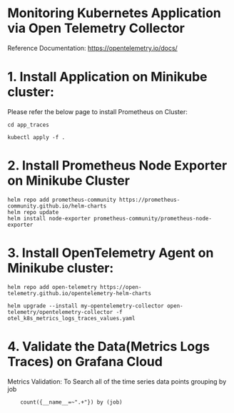 # Monitoring Kubernetes Application via Open Telemetry Collector
Reference Documentation: https://opentelemetry.io/docs/

# 1. Install Application on Minikube cluster:    
Please refer the below page to install Prometheus on Cluster: 

    cd app_traces 
    
    kubectl apply -f .

# 2. Install Prometheus Node Exporter on Minikube Cluster

    helm repo add prometheus-community https://prometheus-community.github.io/helm-charts 
    helm repo update
    helm install node-exporter prometheus-community/prometheus-node-exporter


# 3. Install OpenTelemetry Agent on Minikube cluster:    

    helm repo add open-telemetry https://open-telemetry.github.io/opentelemetry-helm-charts  

    helm upgrade --install my-opentelemetry-collector open-telemetry/opentelemetry-collector -f otel_k8s_metrics_logs_traces_values.yaml

# 4. Validate the Data(Metrics Logs Traces) on Grafana Cloud

Metrics Validation:
To Search all of the time series data points grouping by job  

        count({__name__=~".+"}) by (job)